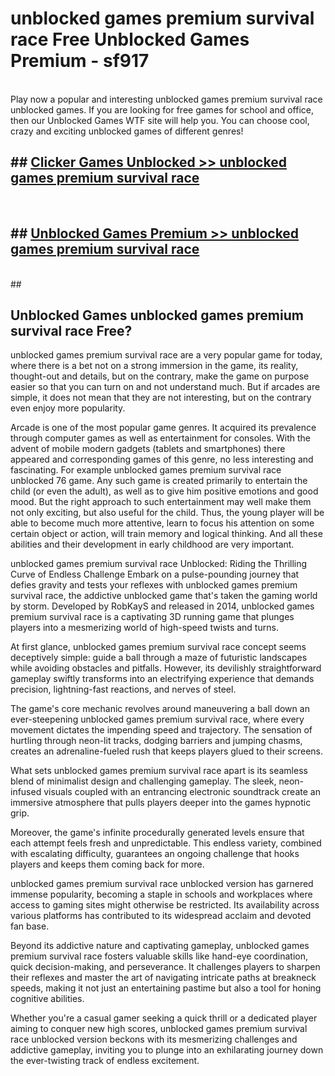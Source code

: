 # unblocked games premium survival race  Free Unblocked Games Premium - sf917 <br>
<br>
Play now a popular and interesting unblocked games premium survival race unblocked games. If you are looking for free games for school and office, then our Unblocked Games WTF site will help you. You can choose cool, crazy and exciting unblocked games of different genres!


## ##  [Clicker Games Unblocked >> unblocked games premium survival race](http://freeplayer.one?title=unblocked_games_premium_survival_race&ref=UGames)
  <br>

##  ## [Unblocked Games Premium >> unblocked games premium survival race](http://freeplayer.one?title=unblocked_games_premium_survival_race&ref=UGames)
  <br>
  ##



## Unblocked Games unblocked games premium survival race Free?

unblocked games premium survival race are a very popular game for today, where there is a bet not on a strong immersion in the game, its reality, thought-out and details, but on the contrary, make the game on purpose easier so that you can turn on and not understand much. But if arcades are simple, it does not mean that they are not interesting, but on the contrary even enjoy more popularity.

Arcade is one of the most popular game genres. It acquired its prevalence through computer games as well as entertainment for consoles. With the advent of mobile modern gadgets (tablets and smartphones) there appeared and corresponding games of this genre, no less interesting and fascinating. For example unblocked games premium survival race unblocked 76 game. Any such game is created primarily to entertain the child (or even the adult), as well as to give him positive emotions and good mood. But the right approach to such entertainment may well make them not only exciting, but also useful for the child. Thus, the young player will be able to become much more attentive, learn to focus his attention on some certain object or action, will train memory and logical thinking. And all these abilities and their development in early childhood are very important.

unblocked games premium survival race Unblocked: Riding the Thrilling Curve of Endless Challenge
Embark on a pulse-pounding journey that defies gravity and tests your reflexes with unblocked games premium survival race, the addictive unblocked game that's taken the gaming world by storm. Developed by RobKayS and released in 2014, unblocked games premium survival race is a captivating 3D running game that plunges players into a mesmerizing world of high-speed twists and turns.

At first glance, unblocked games premium survival race concept seems deceptively simple: guide a ball through a maze of futuristic landscapes while avoiding obstacles and pitfalls. However, its devilishly straightforward gameplay swiftly transforms into an electrifying experience that demands precision, lightning-fast reactions, and nerves of steel.

The game's core mechanic revolves around maneuvering a ball down an ever-steepening unblocked games premium survival race, where every movement dictates the impending speed and trajectory. The sensation of hurtling through neon-lit tracks, dodging barriers and jumping chasms, creates an adrenaline-fueled rush that keeps players glued to their screens.

What sets unblocked games premium survival race apart is its seamless blend of minimalist design and challenging gameplay. The sleek, neon-infused visuals coupled with an entrancing electronic soundtrack create an immersive atmosphere that pulls players deeper into the games hypnotic grip.

Moreover, the game's infinite procedurally generated levels ensure that each attempt feels fresh and unpredictable. This endless variety, combined with escalating difficulty, guarantees an ongoing challenge that hooks players and keeps them coming back for more.

unblocked games premium survival race unblocked version has garnered immense popularity, becoming a staple in schools and workplaces where access to gaming sites might otherwise be restricted. Its availability across various platforms has contributed to its widespread acclaim and devoted fan base.

Beyond its addictive nature and captivating gameplay, unblocked games premium survival race fosters valuable skills like hand-eye coordination, quick decision-making, and perseverance. It challenges players to sharpen their reflexes and master the art of navigating intricate paths at breakneck speeds, making it not just an entertaining pastime but also a tool for honing cognitive abilities.

Whether you're a casual gamer seeking a quick thrill or a dedicated player aiming to conquer new high scores, unblocked games premium survival race unblocked version beckons with its mesmerizing challenges and addictive gameplay, inviting you to plunge into an exhilarating journey down the ever-twisting track of endless excitement.